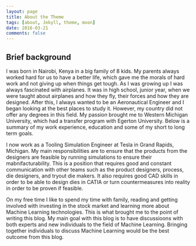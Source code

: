 ```yaml
---
layout: page
title: About the Theme
tags: [about, Jekyll, theme, moon]
date: 2016-03-21
comments: false
---
```


## Brief background
I was born in Nairobi, Kenya in a big family of 8 kids. My parents always worked hard for us to have a better life, which gave me the morals of hard work and not giving up when things get tough. As I was growing up I was always fascinated with airplanes. It was in high school, junior year, when we were taught about airplanes and how they fly, their forces and how they are designed. After this, I always wanted to be an Aeronautical Engineer and I began looking at the best places to study it. However, my country did not offer any degrees in this field. My passion brought me to Western Michigan University, which had a transfer program with Egerton University. Below is a summary of my work experience, education and some of my short to long term goals.

I now work as a Tooling Simulation Engineer at Tesla in Grand Rapids, Michigan. My main responsibilities are to ensure that the products from the designers are feasible by running simulations to ensure their mabnifacturability. This is a position that requires good and constant communication with other teams such as the product designers, process, die designers, and tryout die makers. It also requires good CAD skills in order to be able to design dies in CATIA or turn countermeasures into reality in order to be proven if feasible.

On my free time I like to spend my time with family, reading and getting involved with investing in the stock market and learning more about Machine Learning technologies. This is what brought me to the point of writing this blog. My main goal with this blog is to have discussioons with both experts and new individuals to the field of Machine Learning. Bringing together individuals to discuss Machine Learning would be the best outcome from this blog.
